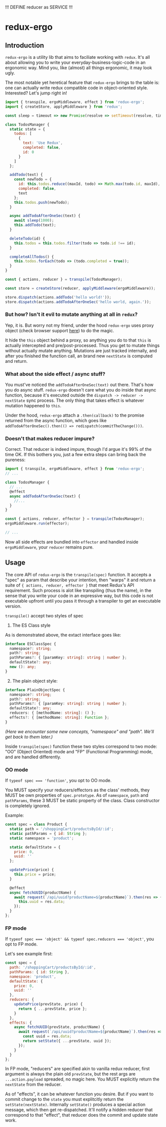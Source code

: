 !!! DEFINE reducer as SERVICE !!!

# redux-ergo

## Introduction

`redux-ergo` is a utility lib that aims to faciliate working with `redux`. It's all about allowing you to write your everyday-business-logic-code in an ergonomic way. Mind you, like (almost) all things ergonomic, it may look ugly.

The most notable yet heretical feature that `redux-ergo` brings to the table is: one can actually write redux compatible code in object-oriented style. Interested? Let's jump right in!

```js
import { transpile, ergoMiddleware, effect } from 'redux-ergo';
import { createStore, applyMiddleware } from 'redux';

const sleep = timeout => new Promise(resolve => setTimeout(resolve, timeout));

class TodosManager {
  static state = {
    todos: [
      {
        text: 'Use Redux',
        completed: false,
        id: 0
      }
    ]
  };

  addTodo(text) {
    const newTodo = {
      id: this.todos.reduce((maxId, todo) => Math.max(todo.id, maxId), -1) + 1,
      completed: false,
      text
    };
    this.todos.push(newTodo);
  }

  async addTodoAfterOneSec(text) {
    await sleep(1000);
    this.addTodo(text);
  }

  deleteTodo(id) {
    this.todos = this.todos.filter(todo => todo.id !== id);
  }

  completeAllTodos() {
    this.todos.forEach(todo => (todo.completed = true));
  }
}

const { actions, reducer } = transpile(TodosManager);

const store = createStore(reducer, applyMiddleware(ergoMiddleware));

store.dispatch(actions.addTodo('hello world!'));
store.dispatch(actions.addTodoAfterOneSec('hello world, again.'));
```

### But how? Isn't it evil to mutate anything at all in `redux`?

Yep, it is. But worry not my friend, under the hood `redux-ergo` uses proxy object (check browser support [here](https://caniuse.com/#feat=proxy)) to do the magic.

It hide the `this` object behind a proxy, so anything you do to that `this` is actually intercepted and pre/post-processed. Thus you get to mutate things without actually mutate anything. Mutations are just tracked internally, and after you finished the function call, an brand new `nextState` is computed and return.

### What about the side effect / async stuff?

You must've noticed the `addTodoAfterOneSec(text)` out there. That's how you do async stuff. `redux-ergo` doesn't care what you do inside that async function, because it's executed outside the `dispatch -> reducer -> nextState` sync process. The only thing that takes effect is whatever mutation happened to `this`.

Under the hood, `redux-ergo` attach a `.then(callback)` to the promise returned from the async function, which goes like `addTodoAfterOneSec().then(() => redispatch(commitTheChange()))`.

### Doesn't that makes reducer impure?

Correct. That reducer is indeed impure, though I'd argue it's 99% of the time OK. If this bothers you, just a few extra steps can bring back the pureness:

```js
import { transpile, ergoMiddleware, effect } from 'redux-ergo';
// ...

class TodosManager {
  // ...
  @effect
  async addTodoAfterOneSec(text) {
    //...
  }
}

const { actions, reducer, effector } = transpile(TodosManager);
ergoMiddleware.run(effector);

// ...
```

Now all side effects are bundled into `effector` and handled inside `ergoMiddleware`, your `reducer` remains pure.

## Usage

The core API of `redux-ergo` is the `transpile(spec)` function. It accepts a "spec" as param that describe your intention, then "warps" it and return a suite of `{ actions, reducer, effector }` that meet Redux's API requirement. Such process is alot like transpiling (thus the name), in the sense that you write your code in an expressive way, but this code is not executable upfront until you pass it through a transpiler to get an executable version.

`transpile()` accept two styles of spec

1. The ES Class style

As is demonstrated above, the extact interface goes like:

```typescript
interface ESClassSpec {
  namespace?: string;
  path?: string;
  pathParams?: { [paramKey: string]: string | number };
  defaultState?: any;
  new (): any;
}
```

2. The plain object style:

```typescript
interface PlainObjectSpec {
  namespace?: string;
  path?: string;
  pathParams?: { [paramKey: string]: string | number };
  defaultState?: any;
  reducers: { [methodName: string]: () };
  effects?: { [methodName: string]: Function };
}
```

_(Here we encounter some new concepts, "namespace" and "path". We'll get back to them later.)_

Inside `transpile(spec)` function these two styles correspond to two mode: "OO" (Object Oriented) mode and "FP" (Functional Programming) mode, and are handled differently.

### OO mode

If `typeof spec === 'function'`, you opt to OO mode.

You MUST specify your reducers/effectors as the class' methods, they MUST be own properties of `spec.prototype`. As of `namespace`, `path` and `pathParams`, these 3 MUST be static property of the class. Class constructor is completely ignored.

Example:

```js
const spec = class Product {
  static path = '/shoppingCart/productsById/:id';
  static pathParams = { id: String };
  static namespace = 'product';

  static defaultState = {
    price: 0,
    uuid: ''
  };

  updatePrice(price) {
    this.price = price;
  }

  @effect
  async fetchUUID(productName) {
    await request(`/api/uuid?productName=${productName}`).then(res => {
      this.uuid = res.data;
    });
  }
};
```

### FP mode

If `typeof spec === 'object' && typeof spec.reducers === 'object'`, you opt to FP mode.

Let's see example first:

```js
const spec = {
  path: '/shoppingCart/productsById/:id',
  pathParams: { id: String },
  namespace: 'product',
  defaultState: {
    price: 0,
    uuid: ''
  },
  reducers: {
    updatePrice(prevState, price) {
      return { ...prevState, price };
    }
  },
  effects: {
    async fetchUUID(prevState, productName) {
      await request(`/api/uuid?productName=${productName}`).then(res => {
        const uuid = res.data;
        return setState({ ...prevState, uuid });
      });
    }
  }
};
```

In FP mode, "reducers" are specified akin to vanilla redux reducer, first argument is always the plain old `prevState`, but the rest args are `...action.payload` spreaded, no magic here. You MUST explicitly return the `nextState` from the reducer.

As of "effects", it can be whatever function you desire. But if you want to commit change to the `state` you must explitcitly return the `setState(nextState)`. Internally `setState()` produces a special action message, which then get re-dispatched. It'll notify a hidden reducer that correspond to that "effect", that reducer does the commit and update state work.
